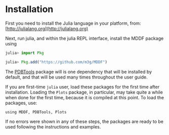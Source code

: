 # Installation

First you need to install the Julia language in your platform, from: 
[http://julialang.org](http://julialang.org)

Next, run julia, and within the julia REPL interface, install the MDDF package using
```julia
julia> import Pkg

julia> Pkg.add("https://github.com/m3g/MDDF")

```
The [PDBTools](http://m3g.iqm.unicamp.br/PDBTools) 
package will is one dependency that will be installed by default, and 
that will be used many times throughout the user guide. 

If you are first-time `julia` user, load these packages for the first
time after installation. Loading the `Plots` package, in particular, may
take quite a while when done for the first time, because it is compiled
at this point. To load the packages, use:

```
using MDDF, PDBTools, Plots
```

If no errors were shown in any of these steps, the packages are ready to
be used following the instructions and examples.

